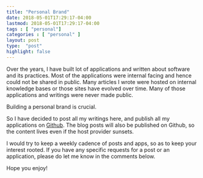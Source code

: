```yaml
---
title: "Personal Brand"
date: 2018-05-01T17:29:17-04:00
lastmod: 2018-05-01T17:29:17-04:00
tags : [ "personal"]
categories : [ "personal" ]
layout: post
type:  "post"
highlight: false
---
```


Over the years, I have built lot of applications and written about software and its practices. Most of the applications were internal facing and hence could not be shared in public. Many articles I wrote were hosted on internal knowledge bases or those sites have evolved over time. Many of those applications and writings were never made public.

Building a personal brand is crucial. 

So I have decided to post all my writings here, and publish all my applications on [Github](https://github.com/rupakg). The blog posts will also be published on Github, so the content lives even if the host provider sunsets.

I would try to keep a weekly cadence of posts and apps, so as to keep your interest rooted. If you have any specific requests for a post or an application, please do let me know in the comments below.

Hope you enjoy!